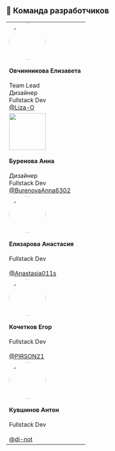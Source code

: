 ## 👥 Команда разработчиков

<table>
  <tr style="border-radius: 50%" style="display:flex;">
    <td  width="200px"  style="display:flex; flex-direction:column ">
      <img src="https://avatars.githubusercontent.com/u/191477093?v=4" width="100" style="border-radius: 50%"/><br>
      <strong>Овчинникова Елизавета</strong><br>
      Team Lead<br>
      Дизайнер<br>
      Fullstack Dev<br>
      <a href="https://github.com/Liza-O">@Liza-O</a>
    </td>
    <td  width="200px" style="display:flex; flex-direction:column ">
      <img src="https://avatars.githubusercontent.com/u/191490969?v=4" width="100" style="border-radius: 50% margin-top:0px"/><br>
      <strong>Буренова Анна</strong><br>
      Дизайнер<br>
      Fullstack Dev<br>
      <a href="https://github.com/BurenovaAnna6302">@BurenovaAnna6302</a>
    </td>
    <td  width="200px" style="display:flex; flex-direction:column ">
      <img src="https://avatars.githubusercontent.com/u/166629949?v=4" width="100" style="border-radius: 50%"/><br>
      <strong>Елизарова Анастасия</strong><br>
      Fullstack Dev<br>
      <br>
      <a href="https://github.com/Anastasia011s">@Anastasia011s</a>
    </td>
    <td  width="200px" style="display:flex; flex-direction:column ">
      <img src="https://avatars.githubusercontent.com/u/159873153?v=4" width="100" style="border-radius: 50%"/><br>
      <strong>Кочетков Егор</strong><br>
      Fullstack Dev<br>
      <br>
      <a href="https://github.com/PIRSON21">@PIRSON21</a>
    </td>
    <td  width="200px" style="display:flex; flex-direction:column ">
      <img src="https://avatars.githubusercontent.com/u/160622634?v=4" width="100" style="border-radius: 50%"/><br>
      <strong>Кувшинов Антон</strong><br>
      Fullstack Dev<br>
      <br>
      <a href="https://github.com/di-not">@di-not</a>
    </td>
  </tr>
</table>

